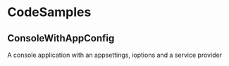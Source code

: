 # CodeSamples

## ConsoleWithAppConfig

A console application with an appsettings, ioptions and a service provider
